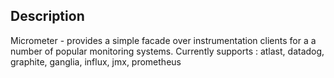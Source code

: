 ## Description 

Micrometer - provides a simple facade over instrumentation clients for a a number 
of popular monitoring systems. Currently supports : atlast, datadog, graphite, ganglia, influx, jmx, prometheus

